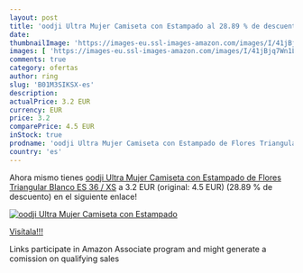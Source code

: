 ```yaml
---
layout: post
title: 'oodji Ultra Mujer Camiseta con Estampado al 28.89 % de descuento'
date: 
thumbnailImage: 'https://images-eu.ssl-images-amazon.com/images/I/41jBjq7Wn1L._SL200_.jpg'
images: [ 'https://images-eu.ssl-images-amazon.com/images/I/41jBjq7Wn1L._SL200_.jpg' ]
comments: true
category: ofertas
author: ring
slug: 'B01M3SIKSX-es'
description:
actualPrice: 3.2 EUR
currency: EUR
price: 3.2
comparePrice: 4.5 EUR
inStock: true
prodname: 'oodji Ultra Mujer Camiseta con Estampado de Flores Triangular  Blanco  ES 36 / XS'
country: 'es'
---
```


Ahora mismo tienes [oodji Ultra Mujer Camiseta con Estampado de Flores Triangular  Blanco  ES 36 / XS](https://www.amazon.es/dp/B01M3SIKSX/?tag=tolees-21) a 3.2 EUR (original: 4.5 EUR) (28.89 %  de descuento) en el siguiente enlace!

[![oodji Ultra Mujer Camiseta con Estampado](https://images-eu.ssl-images-amazon.com/images/I/41jBjq7Wn1L._SL200_.jpg)](https://www.amazon.es/dp/B01M3SIKSX/?tag=tolees-21)

[Visítala!!!](https://www.amazon.es/dp/B01M3SIKSX/?tag=tolees-21)

Links participate in Amazon Associate program and might generate a comission on qualifying sales

